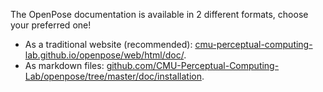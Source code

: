 The OpenPose documentation is available in 2 different formats, choose your preferred one!
- As a traditional website (recommended): [cmu-perceptual-computing-lab.github.io/openpose/web/html/doc/](https://cmu-perceptual-computing-lab.github.io/openpose/web/html/doc/).
- As markdown files: [github.com/CMU-Perceptual-Computing-Lab/openpose/tree/master/doc/installation](https://github.com/CMU-Perceptual-Computing-Lab/openpose/tree/master/doc/installation).
